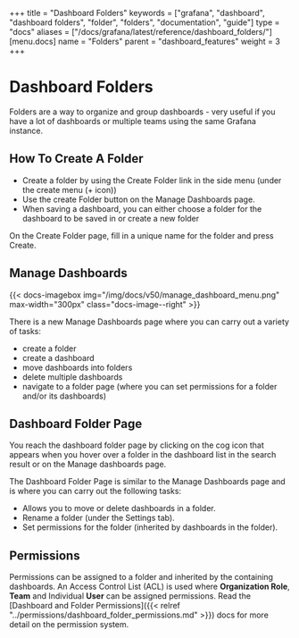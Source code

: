 +++
title = "Dashboard Folders"
keywords = ["grafana", "dashboard", "dashboard folders", "folder", "folders", "documentation", "guide"]
type = "docs"
aliases = ["/docs/grafana/latest/reference/dashboard_folders/"]
[menu.docs]
name = "Folders"
parent = "dashboard_features"
weight = 3
+++

# Dashboard Folders

Folders are a way to organize and group dashboards - very useful if you have a lot of dashboards or multiple teams using the same Grafana instance.

## How To Create A Folder

- Create a folder by using the Create Folder link in the side menu (under the create menu (+ icon))
- Use the create Folder button on the Manage Dashboards page.
- When saving a dashboard, you can either choose a folder for the dashboard to be saved in or create a new folder

On the Create Folder page, fill in a unique name for the folder and press Create.

## Manage Dashboards

{{< docs-imagebox img="/img/docs/v50/manage_dashboard_menu.png" max-width="300px" class="docs-image--right" >}}

There is a new Manage Dashboards page where you can carry out a variety of tasks:

- create a folder
- create a dashboard
- move dashboards into folders
- delete multiple dashboards
- navigate to a folder page (where you can set permissions for a folder and/or its dashboards)

## Dashboard Folder Page

You reach the dashboard folder page by clicking on the cog icon that appears when you hover
over a folder in the dashboard list in the search result or on the Manage dashboards page.

The Dashboard Folder Page is similar to the Manage Dashboards page and is where you can carry out the following tasks:

- Allows you to move or delete dashboards in a folder.
- Rename a folder (under the Settings tab).
- Set permissions for the folder (inherited by dashboards in the folder).

## Permissions

Permissions can be assigned to a folder and inherited by the containing dashboards. An Access Control List (ACL) is used where
**Organization Role**, **Team** and Individual **User** can be assigned permissions. Read the
 [Dashboard and Folder Permissions]({{< relref "../permissions/dashboard_folder_permissions.md" >}}) docs for more detail
 on the permission system.


